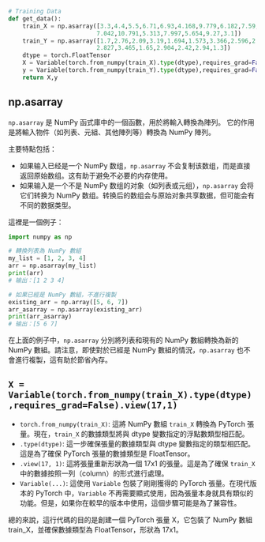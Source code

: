 ```python
# Training Data
def get_data():
    train_X = np.asarray([3.3,4.4,5.5,6.71,6.93,4.168,9.779,6.182,7.59,2.167,
                         7.042,10.791,5.313,7.997,5.654,9.27,3.1])
    train_Y = np.asarray([1.7,2.76,2.09,3.19,1.694,1.573,3.366,2.596,2.53,1.221,
                         2.827,3.465,1.65,2.904,2.42,2.94,1.3])
    dtype = torch.FloatTensor
    X = Variable(torch.from_numpy(train_X).type(dtype),requires_grad=False).view(17,1)
    y = Variable(torch.from_numpy(train_Y).type(dtype),requires_grad=False)
    return X,y
```

## np.asarray
`np.asarray` 是 NumPy 函式庫中的一個函數，用於將輸入轉換為陣列。 它的作用是將輸入物件（如列表、元組、其他陣列等）轉換為 NumPy 陣列。

主要特點包括：
* 如果输入已经是一个 NumPy 数组，`np.asarray` 不会复制该数组，而是直接返回原始数组。这有助于避免不必要的内存使用。
* 如果输入是一个不是 NumPy 数组的对象（如列表或元组），`np.asarray` 会将它们转换为 NumPy 数组。转换后的数组会与原始对象共享数据，但可能会有不同的数据类型。

這裡是一個例子：
```python
import numpy as np

# 轉換列表為 NumPy 數組
my_list = [1, 2, 3, 4]
arr = np.asarray(my_list)
print(arr)
# 输出：[1 2 3 4]

# 如果已經是 NumPy 數組，不進行複製
existing_arr = np.array([5, 6, 7])
arr_asarray = np.asarray(existing_arr)
print(arr_asarray)
# 输出：[5 6 7]
```
在上面的例子中，`np.asarray` 分別將列表和現有的 NumPy 數組轉換為新的 NumPy 數組。請注意，即使對於已經是 NumPy 數組的情況，`np.asarray` 也不會進行複製，這有助於節省內存。

## `X = Variable(torch.from_numpy(train_X).type(dtype),requires_grad=False).view(17,1)`
* `torch.from_numpy(train_X)`: 這將 NumPy 數組 `train_X` 轉換為 PyTorch 張量。現在，`train_X` 的數據類型將與 dtype 變數指定的浮點數類型相匹配。
* `.type(dtype)`: 這一步確保張量的數據類型與 dtype 變數指定的類型相匹配。這是為了確保 PyTorch 張量的數據類型是 FloatTensor。
* `.view(17, 1)`: 這將張量重新形狀為一個 17x1 的張量。這是為了確保 `train_X` 中的數據按照一列（column）的形式進行處理。
* `Variable(...)`: 這使用 `Variable` 包裝了剛剛獲得的 PyTorch 張量。在現代版本的 PyTorch 中，`Variable` 不再需要顯式使用，因為張量本身就具有類似的功能。但是，如果你在較早的版本中使用，這個步驟可能是為了兼容性。

總的來說，這行代碼的目的是創建一個 PyTorch 張量 X，它包裝了 NumPy 數組 train_X，並確保數據類型為 FloatTensor，形狀為 17x1。

